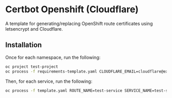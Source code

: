 # Certbot Openshift (Cloudflare)

A template for generating/replacing OpenShift route certificates using letsencrypt and Cloudflare.

## Installation

Once for each namespace, run the following:

```bash
oc project test-project
oc process -f requirements-template.yaml CLOUDFLARE_EMAIL=cloudflare@example.com CLOUDFLARE_API_KEY=0123456789abcdef0123456789abcdef01234567 | oc create -f -
```

Then, for each service, run the following:

```bash
oc process -f template.yaml ROUTE_NAME=test-service SERVICE_NAME=test-service HOST_NAME=test.apps.example.com | oc create -f -
```
